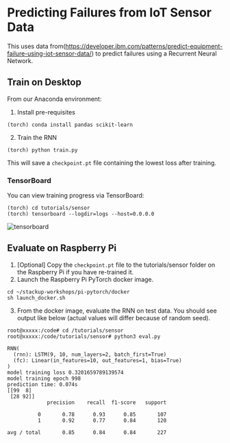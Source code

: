 # Predicting Failures from IoT Sensor Data

This uses data from(https://developer.ibm.com/patterns/predict-equipment-failure-using-iot-sensor-data/) to predict failures using a Recurrent Neural Network.

## Train on Desktop

From our Anaconda environment:

1. Install pre-requisites
```
(torch) conda install pandas scikit-learn
```

2. Train the RNN
```
(torch) python train.py
```

This will save a `checkpoint.pt` file containing the lowest loss after training.

### TensorBoard
You can view training progress via TensorBoard:

```
(torch) cd tutorials/sensor
(torch) tensorboard --logdir=logs --host=0.0.0.0
```
![tensorboard](tensorboard.png)

## Evaluate on Raspberry Pi

1. [Optional] Copy the `checkpoint.pt` file to the tutorials/sensor folder on the Raspberry Pi if you have re-trained it.
2. Launch the Raspberry Pi PyTorch docker image.
```
cd ~/stackup-workshops/pi-pytorch/docker
sh launch_docker.sh
```

3. From the docker image, evaluate the RNN on test data. You should see output like below (actual values will differ because of random seed).
```
root@xxxxx:/code# cd /tutorials/sensor
root@xxxxx:/code/tutorials/sensor# python3 eval.py

RNN(
  (rnn): LSTM(9, 10, num_layers=2, batch_first=True)
  (fc): Linear(in_features=10, out_features=1, bias=True)
)
model training loss 0.3201659789139574
model training epoch 998
prediction time: 0.074s
[[99  8]
 [28 92]]
             precision    recall  f1-score   support

          0       0.78      0.93      0.85       107
          1       0.92      0.77      0.84       120

avg / total       0.85      0.84      0.84       227

```
